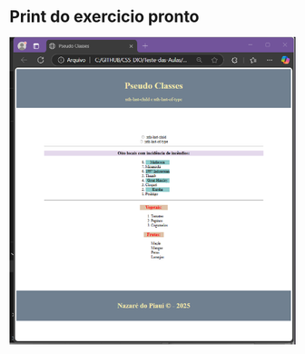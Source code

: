 # Print do exercicio pronto

![..](https://github.com/MarciaMoreno/CSS_DIO/blob/main/Teste-das-Aulas/PseudoClasses%20-%20nth-last-child%20e%20nth-last-of-type/css/index1.png?raw=true)
